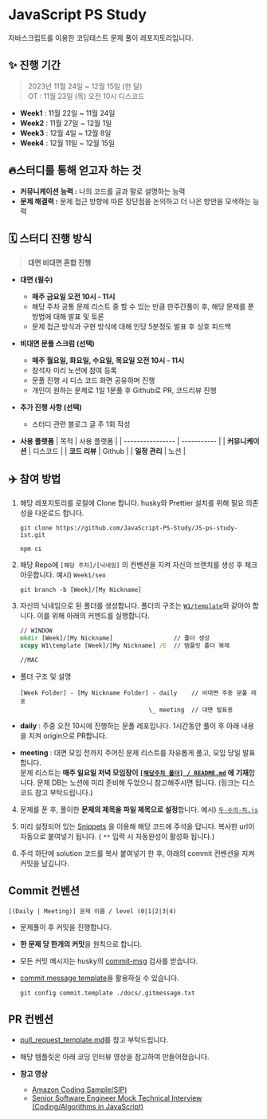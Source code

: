# JavaScript PS Study

자바스크립트를 이용한 코딩테스트 문제 풀이 레포지토리입니다.

## ✨ 진행 기간

> 2023년 11월 24일 ~ 12월 15일 (한 달) <br />
> OT : 11월 23일 (목) 오전 10시 디스코드

- **Week1** : 11월 22일 ~ 11월 24일
- **Week2** : 11월 27일 ~ 12월 1일
- **Week3** : 12월 4일 ~ 12월 8일
- **Week4** : 12월 11일 ~ 12월 15일

## 🔥스터디를 통해 얻고자 하는 것

- **커뮤니케이션 능력 :** 나의 코드를 글과 말로 설명하는 능력
- **문제 해결력 :** 문제 접근 방향에 따른 장단점을 논의하고 더 나은 방안을 모색하는 능력

## 🗓️ 스터디 진행 방식

> **대면 비대면 혼합 진행**

- **대면 (필수)**

  - **매주 금요일 오전 10시 - 11시**
  - 해당 주차 공통 문제 리스트 중 할 수 있는 만큼 한주간풀이 후, 해당 문제를 푼 방법에 대해 발표 및 토론
  - 문제 접근 방식과 구현 방식에 대해 인당 5분정도 발표 후 상호 피드백

- **비대면 문풀 스크럼 (선택)**

  - **매주 월요일, 화요일, 수요일, 목요일 오전 10시 - 11시**
  - 참석자 미리 노션에 참여 등록
  - 문풀 진행 시 디스 코드 화면 공유하며 진행
  - 개인이 원하는 문제로 1일 1문풀 후 Github로 PR, 코드리뷰 진행

- **추가 진행 사항 (선택)**

  - 스터디 관련 블로그 글 주 1회 작성

- **사용 플랫폼**
  | 목적 | 사용 플랫폼 |
  | ---------------- | ----------- |
  | **커뮤니케이션** | 디스코드 |
  | **코드 리뷰** | Github |
  | **일정 관리** | 노션 |

## ✈️ 참여 방법

1. 해당 레포지토리를 로컬에 Clone 합니다.
   husky와 Prettier 설치를 위해 필요 의존성을 다운로드 합니다.

   ```
   git clone https://github.com/JavaScript-PS-Study/JS-ps-study-1st.git
   ```

   ```
   npm ci
   ```

2. 해당 Repo에 `[해당 주차]/[닉네임]` 의 컨벤션을 지켜 자신의 브랜치를 생성 후 체크아웃합니다. 예시) `Week1/seo`

   ```
   git branch -b [Week]/[My Nickname]
   ```

3. 자신의 닉네임으로 된 폴더를 생성합니다. 폴더의 구조는 [`W1/template`](./W1/template/)와 같아야 합니다. 이를 위해 아래의 커멘드를 실행합니다.

   ```cmd
   // WINDOW
   mkdir [Week]/[My Nickname]                 // 폴더 생성
   xcopy W1\template [Week]/[My Nickname] /E  // 템플릿 폴더 복제

   //MAC

   ```

- 폴더 구조 및 설명

  ```t예시t
  [Week Folder] - [My Nickname Folder] - daily    // 비대면 주중 문풀 레포
                                      \_ meeting  // 대면 발표용
  ```

- **daily** : 주중 오전 10시에 진행하는 문풀 레포입니다. 1시간동안 풀이 후 아래 내용을 지켜 origin으로 PR합니다.
- **meeting** : 대면 모임 전까지 주어진 문제 리스트를 자유롭게 풀고, 모임 당일 발표합니다. <br />
  문제 리스트는 **매주 일요일 저녁 모임장이 [`[해당주차 폴더] / README.md`](./W1/README.md) 에 기재**합니다. 문제 DB는 노션에 미리 준비해 두었으니 참고해주시면 됩니다. (링크는 디스코드 참고 부탁드립니다.)

4. 문제를 푼 후, 풀이한 **문제의 제목을 파일 제목으로 설정**합니다. 예시) [`두-수의-차.js`](./W1/template/daily/두-수의-차.sample.js)

5. 미리 설정되어 있는 [Snippets](.vscode/snippet.code-snippets) 을 이용해 해당 코드에 주석을 답니다. 복사한 url이 자동으로 붙여넣기 됩니다. ( `**` 입력 시 자동완성이 활성화 됩니다.)

6. 주석 하단에 solution 코드를 복사 붙여넣기 한 후, 아래의 commit 컨벤션을 지켜 커밋을 남깁니다.

## Commit 컨벤션

```
[(Daily | Meeting)] 문제 이름 / level (0|1|2|3|4)
```

- 문제풀이 후 커밋을 진행합니다.
- **한 문제 당 한개의 커밋**을 원칙으로 합니다.
- 모든 커밋 메시지는 husky의 [commit-msg](.husky/commit-msg) 검사를 받습니다.
- [commit message template](./docs/.gitmessage.txt)을 활용하실 수 있습니다.

  ```
  git config commit.template ./docs/.gitmessage.txt
  ```

## PR 컨벤션

- [pull_request_template.md](.github/pull_request_template.md)를 참고 부탁드립니다.
- 해당 템플릿은 아래 코딩 인터뷰 영상을 참고하여 만들어졌습니다.

- **참고 영상**
  - [Amazon Coding Sample(SIP)](https://www.youtube.com/watch?v=mjZpZ_wcYFg)
  - [Senior Software Engineer Mock Technical Interview (Coding/Algorithms in JavaScript)](https://www.youtube.com/watch?v=yju4zwKSriI&t=466s)
